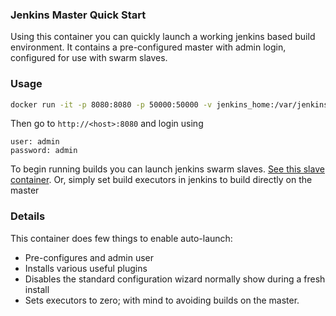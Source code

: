 ### Jenkins Master Quick Start

Using this container you can quickly launch a working jenkins based build environment.
It contains a pre-configured master with admin login, configured for use with swarm slaves.

### Usage

```bash
docker run -it -p 8080:8080 -p 50000:50000 -v jenkins_home:/var/jenkins_home jenkins/jenkins:dev
```

Then go to `http://<host>:8080` and login using

```
user: admin
password: admin
```


To begin running builds you can launch jenkins swarm slaves. [See this slave container](https://hub.docker.com/r/rgoodwin/docker-centos-jenkins-swarm-slave/). 
Or, simply set build executors in jenkins to build directly on the master

### Details

This container does few things to enable auto-launch:

- Pre-configures and admin user
- Installs various useful plugins 
- Disables the standard configuration wizard normally show during a fresh install
- Sets executors to zero; with mind to avoiding builds on the master.
